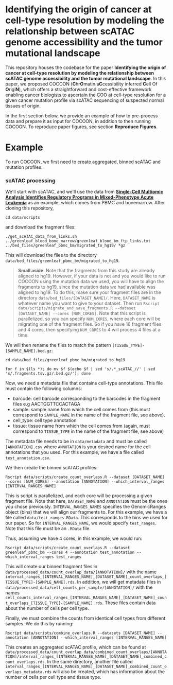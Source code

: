 # Identifying the origin of cancer at cell-type resolution by modeling the relationship between scATAC genome accessibility and the tumor mutational landscape

This repository houses the codebase for the paper **Identifying the origin of cancer at cell-type resolution by modeling the relationship between scATAC genome accessibility and the tumor mutational landscape**. In this paper, we proposed COCOON (**C**hr**O**matin a**C**cessibility inferred **C**ell Of **O**rigi**N**), which offers a straightforward and cost-effective framework enabling cancer biologists to ascertain the COO at cell-type resolution for a given cancer mutation profile via scATAC sequencing of suspected normal tissues of origin. 
 
In the first section below, we provide an example of how to pre-process data and prepare it as input for COCOON, in addition to then running COCOON. To reproduce paper figures, see section **Reproduce Figures**.

# Example
To run COCOON, we first need to create aggregated, binned scATAC and mutation profiles. 

### scATAC processing
We'll start with scATAC, and we'll use the data from [**Single-Cell Multiomic Analysis Identifies Regulatory Programs in Mixed-Phenotype Acute Leukemia**](https://www.nature.com/articles/s41587-019-0332-7) as an example, which comes from PBMC and bonemarrow. After cloning this repository,

`cd data/scripts`

and download the fragment files:

`./get_scATAC_data_from_links.sh ../greenleaf_blood_bone_marrow/greenleaf_blood_bm_ftp_links.txt ../bed_files/greenleaf_pbmc_bm/migrated_to_hg19/ *gz`

This will download the files to the directory `data/bed_files/greenleaf_pbmc_bm/migrated_to_hg19`. 

> **Small aside**: Note that the fragments from this study are already aligned to hg19. However, if your data is not and you would like to run COCOON using the mutation data we used, you will have to align the fragments to hg19, since the mutation data we had available was aligned to hg19. To do this, make sure your fragment files are in the directory `data/bed_files/[DATASET_NAME]/`. Here, `DATASET_NAME` is whatever name you want to give to your dataset. Then run `Rscript data/scripts/migrate_and_save_fragments.R --dataset [DATASET_NAME] --cores [NUM_CORES]`. Note that this script is parallelized, so you can specify `NUM_CORES`, where each core will be migrating one of the fragment files. So if you have 16 fragment files and 4 cores, then specifying `NUM_CORES` to 4 will process 4 files at a time. 

We will then rename the files to match the pattern `[TISSUE_TYPE]-[SAMPLE_NAME].bed.gz`:

`cd data/bed_files/greenleaf_pbmc_bm/migrated_to_hg19`

`for f in $(ls *); do mv $f $(echo $f | sed 's/.*_scATAC_//' | sed 's/.fragments.tsv.gz/.bed.gz/'); done`

Now, we need a metadata file that contains cell-type annotations. This file must contain the following columns:

- barcode: cell barcode corresponding to the barcodes in the fragment files e.g AACTGGTTCCACTAGA
- sample: sample name from which the cell comes from (this must correspond to `SAMPLE_NAME` in the name of the fragment file, see above). 
- cell_type: cell type annotation
- tissue: tissue name from which the cell comes from (again, must correspond to `TISSUE_TYPE` in the name of the fragment file, see above) 

The metadata file needs to be in `data/metadata` and must be called `[ANNOTATION].csv` where `ANNOTATION` is your desired name for the cell annotations that you used. For this example, we have a file called `test_annotation.csv`. 

We then create the binned scATAC profiles:

`Rscript data/scripts/create_count_overlaps.R --dataset [DATASET_NAME] --cores [NUM_CORES] --annotation [ANNOTATION] --which_interval_ranges [INTERVAL_RANGES_NAME]`

This is script is parallelized, and each core will be processing a given fragment file. Note that here, `DATASET_NAME` and `ANNOTATION` must be the ones you chose previously. `INTERVAL_RANGES_NAMES` specifies the GenomicRanges object (bins) that we will align our fragments to. For this example, we have a file called `data/test_ranges.RData`. This corresponds to the bins we used for our paper. So for `INTERVAL_RANGES_NAME`, we would specify `test_ranges`. Note that this file must be an `.RData` file. 

Thus, assuming we have 4 cores, in this example, we would run:

`Rscript data/scripts/create_count_overlaps.R --dataset greenleaf_pbmc_bm --cores 4 --annotation test_annotation --which_interval_ranges test_ranges`

This will create our binned fragment files in `data/processed_data/count_overlap_data/[ANNOTATION]/` with the name `interval_ranges_[INTERVAL_RANGES_NAME]_[DATASET_NAME]_count_overlaps_[TISSUE_TYPE]-[SAMPLE_NAME].rds`. In addition, we will get metadata files in `data/processed_data/cell_counts_per_sample/[ANNOTATION]/` with the names `cell_counts_interval_ranges_[INTERVAL_RANGES_NAME]_[DATASET_NAME]_count_overlaps_[TISSUE_TYPE]-[SAMPLE_NAME].rds`. These files contain data about the number of cells per cell type. 

Finally, we must combine the counts from identical cell types from different samples. We do this by running:

`Rscript data/scripts/combine_overlaps.R --datasets [DATASET_NAME] --annotation [ANNOTATION] --which_interval_ranges [INTERVAL_RANGES_NAME]`

This creates an aggregated scATAC profile, which can be found at `data/processed_data/count_overlap_data/combined_count_overlaps/[ANNOTATION]/interval_ranges_[INTERVAL_RANGES_NAME]_[DATASET_NAME]_combined_count_overlaps.rds`. In the same directory, another file called `interval_ranges_[INTERVAL_RANGES_NAME]_[DATASET_NAME]_combined_count_overlaps_metadata.rds` will also be created, which has information about the number of cells per cell type and tissue type. 



